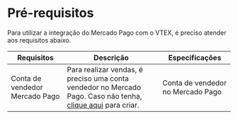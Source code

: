 # Pré-requisitos

Para utilizar a integração do Mercado Pago com o VTEX, é preciso atender aos requisitos abaixo. 

|Requisitos|Descrição|Especificações|
|---|---|---|
|Conta de vendedor Mercado Pago|Para realizar vendas, é preciso uma conta vendedor no Mercado Pago. Caso não tenha, [clique aqui](https://www.mercadopago[FAKER][URL][DOMAIN]/hub/registration/landing) para criar.|Conta de vendedor no Mercado Pago|